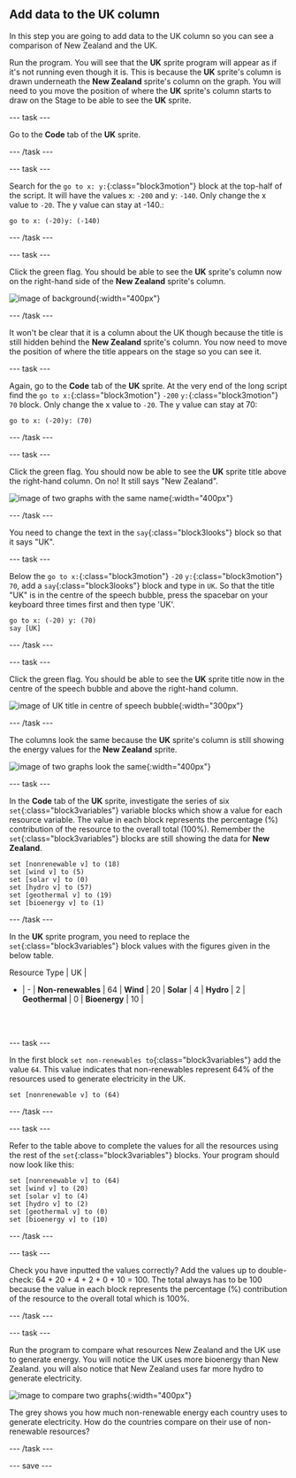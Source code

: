 ## Add data to the UK column

In this step you are going to add data to the UK column so you can see a comparison of New Zealand and the UK.

Run the program. You will see that the **UK** sprite program will appear as if it's not running even though it is. This is because the **UK** sprite's column is drawn underneath the **New Zealand** sprite's column on the graph. You will need to you move the position of where the **UK** sprite's column starts to draw on the Stage to be able to see the **UK** sprite.

--- task ---

Go to the **Code** tab of the **UK** sprite.

--- /task ---

--- task ---

Search for the `go to x: y:`{:class="block3motion"} block at the top-half of the script. It will have the values x: `-200` and y: `-140`. Only change the x value to `-20`. The y value can stay at -140.:

```blocks3
go to x: (-20)y: (-140)
```
--- /task ---

--- task ---

Click the green flag. You should be able to see the **UK** sprite's column now on the right-hand side of the **New Zealand** sprite's column.

![image of background](images/electricity-second-column-no-title.png){:width="400px"}

--- /task ---

It won't be clear that it is a column about the UK though because the title is still hidden behind the **New Zealand** sprite's column. You now need to move the position of where the title appears on the stage so you can see it.

--- task ---

Again, go to the **Code** tab of the **UK** sprite. At the very end of the long script find the `go to x:`{:class="block3motion"} `-200` `y:`{:class="block3motion"} `70` block. Only change the x value to `-20`. The y value can stay at 70:

```blocks3
go to x: (-20)y: (70)
```

--- /task ---

--- task ---

Click the green flag. You should now be able to see the **UK** sprite title above the right-hand column. On no! It still says "New Zealand".

![image of two graphs with the same name](images/electricity-two-graphs-same-name.png){:width="400px"}

--- /task ---

You need to change the text in the `say`{:class="block3looks"} block so that it says "UK".

--- task ---

Below the `go to x:`{:class="block3motion"} `-20` `y:`{:class="block3motion"} `70`, add a `say`{:class="block3looks"} block and type in `UK`. So that the title "UK" is in the centre of the speech bubble, press the spacebar on your keyboard three times first and then type 'UK'.

```blocks3
go to x: (-20) y: (70)
say [UK]
```
--- /task ---

--- task ---

Click the green flag. You should be able to see the **UK** sprite title now in the centre of the speech bubble and above the right-hand column.

![image of UK title in centre of speech bubble](images/electricity-title-in-centre-of-bubble.png){:width="300px"}

--- /task ---

The columns look the same because the **UK** sprite's column is still showing the energy values for the **New Zealand** sprite.

![image of two graphs look the same](images/electricity-two-graphs-look-same.png){:width="400px"}

--- task ---

In the **Code** tab of the **UK** sprite, investigate the series of six `set`{:class="block3variables"} variable blocks which show a value for each resource variable. The value in each block represents the percentage (%) contribution of the resource to the overall total (100%). Remember the `set`{:class="block3variables"} blocks are still showing the data for **New Zealand**.

```blocks3
set [nonrenewable v] to (18)
set [wind v] to (5)
set [solar v] to (0)
set [hydro v] to (57)
set [geothermal v] to (19)
set [bioenergy v] to (1)
```
--- /task ---

In the **UK** sprite program, you need to replace the `set`{:class="block3variables"} block values with the figures given in the below table.

Resource Type | UK |
- | - |
**Non-renewables** | 64 |
**Wind** | 20 |
**Solar** | 4 |
**Hydro** | 2 |
**Geothermal** | 0 |
**Bioenergy** | 10 |

<br/><br/>

--- task ---

In the first block `set non-renewables to`{:class="block3variables"} add the value `64`. This value indicates that non-renewables represent 64% of the resources used to generate electricity in the UK.

```blocks3
set [nonrenewable v] to (64)
```
--- /task ---

--- task ---

Refer to the table above to complete the values for all the resources using the rest of the `set`{:class="block3variables"} blocks. Your program should now look like this:

```blocks3
set [nonrenewable v] to (64)
set [wind v] to (20)
set [solar v] to (4)
set [hydro v] to (2)
set [geothermal v] to (0)
set [bioenergy v] to (10)
```
--- /task ---

--- task ---

Check you have inputted the values correctly? Add the values up to double-check: 64 + 20 + 4 + 2 + 0 + 10 = 100. The total always has to be 100 because the value in each block represents the percentage (%) contribution of the resource to the overall total which is 100%.

--- /task ---

--- task ---

Run the program to compare what resources New Zealand and the UK use to generate energy. You will notice the UK uses more bioenergy than New Zealand. you will also notice that New Zealand uses far more hydro to generate electricity.

![image to compare two graphs](images/electricity-compare-two-graphs.png){:width="400px"}

The grey shows you how much non-renewable energy each country uses to generate electricity. How do the countries compare on their use of non-renewable resources?

--- /task ---

--- save ---
